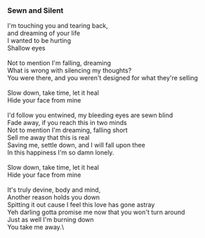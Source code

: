 ### Sewn and Silent

I'm touching you and tearing back,\
and dreaming of your life\
I wanted to be hurting\
Shallow eyes\
\
Not to mention I'm falling, dreaming\
What is wrong with silencing my thoughts?\
You were there, and you weren't designed for what they're selling\
\
Slow down, take time, let it heal\
Hide your face from mine\
\
I'd follow you entwined, my bleeding eyes are sewn blind\
Fade away, if you reach this in two minds\
Not to mention I'm dreaming, falling short\
Sell me away that this is real\
Saving me, settle down, and I will fall upon thee\
In this happiness I'm so damn lonely.\
\
Slow down, take time, let it heal\
Hide your face from mine\
\
It's truly devine, body and mind,\
Another reason holds you down\
Spitting it out cause I feel this love has gone astray\
Yeh darling gotta promise me now that you won't turn around\
Just as well I'm burning down\
You take me away.\
